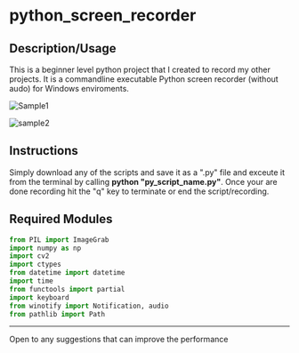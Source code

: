 # python_screen_recorder

## Description/Usage

This is a beginner level python project that I created to record my other projects. It is a commandline executable Python screen recorder (without audo) for Windows enviroments.

![Sample1](https://user-images.githubusercontent.com/68747084/230795037-79d4c714-5255-4243-81b2-b241a5ea483e.gif)


![sample2](https://user-images.githubusercontent.com/68747084/230795446-fd86b3cb-33aa-4ecf-9963-f7762438c9b9.gif)

## Instructions

Simply download any of the scripts and save it as a ".py" file and exceute it from the terminal by calling <b>python "py_script_name.py"</b>. Once your are done recording hit the "q" key to terminate or end the script/recording.



## Required Modules
```python
from PIL import ImageGrab 
import numpy as np
import cv2 
import ctypes 
from datetime import datetime 
import time 
from functools import partial
import keyboard
from winotify import Notification, audio
from pathlib import Path
```

<hr>
Open to any suggestions that can improve the performance




